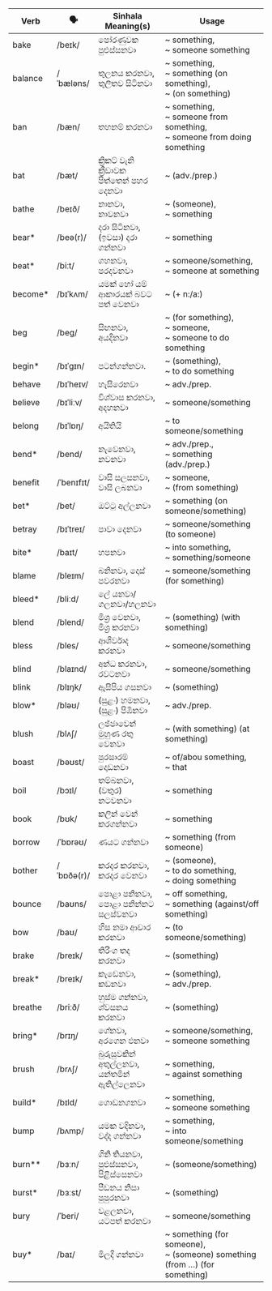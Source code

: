 | Verb     | 🗣️          | Sinhala Meaning(s)          | Usage                             |
| -------- | ---------- | --------------------------- | --------------------------------------------- |
| bake     | /beɪk/     | පෝරණුවක පුළුස්සනවා                | ~ something,<br>~ someone something                               |
| balance  | /ˈbæləns/  | තුලනය කරනවා, තුලිතව සිටිනවා        | ~ something,<br>~ something (on something),<br>~ (on something)             |
| ban      | /bæn/      | තහනම් කරනවා                   | ~ something,<br>~ someone from something,<br>~ someone from doing something     |
| bat      | /bæt/      | ක්‍රිකට් වැනි ක්‍රීඩාවක පිත්තෙන් පහර දෙනවා  | ~ (adv./prep.)                                |
| bathe    | /beɪð/     | නානවා, නාවනවා                   | ~ (someone),<br>~ something                                 |
| bear\*   | /beə(r)/   | දරා සිටිනවා, (ඉවසා) දරා ගන්නවා      | ~ something                                         |
| beat\*   | /biːt/     | ගහනවා, පරදවනවා                | ~ someone/something,<br>~ someone at something                         |
| become\* | /bɪˈkʌm/   | යමක් හෝ යම් ආකාරයක් බවට පත් වෙනවා   | ~ (+ n:/a:)                                   |
| beg      | /beɡ/      | සිඟනවා,<br>අයදිනවා              | ~ (for something),<br>~ someone,<br>~ someone to do something          |
| begin\*  | /bɪˈɡɪn/   | පටන්ගන්නවා.                    | ~ (something),<br>~ to do something                          |
| behave   | /bɪˈheɪv/  | හැසිරෙනවා                       | ~ adv./prep.                                  |
| believe  | /bɪˈliːv/  | විශ්වාස කරනවා, අදහනවා            | ~ someone/something                                      |
| belong   | /bɪˈlɒŋ/   | අයිතියි                        | ~ to someone/something                                   |
| bend\*   | /bend/     | නැවෙනවා,<br>නවනවා               | ~ adv./prep.,<br>~ something (adv./prep.)           |
| benefit  | /ˈbenɪfɪt/ | වාසි සලසනවා,<br>වාසි ලබනවා        | ~ someone,<br>~ (from something)                            |
| bet\*    | /bet/      | ඔට්ටු අල්ලනවා                   | ~ something (on someone/something)                             |
| betray   | /bɪˈtreɪ/  | පාවා දෙනවා                      | ~ someone/something (to someone)                              |
| bite\*   | /baɪt/     | හපනවා                        | ~ into something,<br>~ something/someone                          |
| blame    | /bleɪm/    | බනිනවා, දොස් පවරනවා              | ~ someone/something (for something)                            |
| bleed\*  | /bliːd/    | ලේ යනවා/ගලනවා/හලනවා             |                                               |
| blend    | /blend/    | මිශ්‍ර වෙනවා,<br>මිශ්‍ර කරනවා        | ~ (something) (with something)                            |
| bless    | /bles/     | ආශිර්වාද කරනවා                  | ~ someone/something                                      |
| blind    | /blaɪnd/   | අන්ධ කරනවා, රවටනවා             | ~ someone/something                                      |
| blink    | /blɪŋk/    | ඇසිපිය ගසනවා                   | ~ (something)                                       |
| blow\*   | /bləʊ/     | (සුළං) හමනවා,<br>(සුළං) පිඹිනවා     | ~ adv./prep.                                  |
| blush    | /blʌʃ/     | ලජ්ජාවෙන් මුහුණ රතු වෙනවා            | ~ (with something) (at something)                         |
| boast    | /bəʊst/    | පුරසාරම් දොඩනවා                  | ~ of/abou something,<br>~ that                         |
| boil     | /bɔɪl/     | තම්බනවා,<br>(වතුර) නටවනවා       | ~ something                                         |
| book     | /bʊk/      | කලින් වෙන් කරගන්නවා               | ~ something                                         |
| borrow   | /ˈbɒrəʊ/   | ණයට ගන්නවා                    | ~ something (from someone)                               |
| bother   | /ˈbɒðə(r)/ | කරදර කරනවා,<br>කරදර වෙනවා      | ~ (someone),<br>~ to do something,<br>~ doing something           |
| bounce   | /baʊns/    | පොළා පනිනවා, පොළා පනින්නට සලස්වනවා    | ~ off something,<br>~ something (against/off something)            |
| bow      | /baʊ/      | හිස නමා ආචාර කරනවා              | ~ (to someone/something)                                 |
| brake    | /breɪk/    | තිරිංග තද කරනවා                 | ~ (something)                                       |
| break\*  | /breɪk/    | කැඩෙනවා, කඩනවා                  | ~ (something),<br>~ adv./prep.                         |
| breathe  | /briːð/    | හුස්ම ගන්නවා, ශ්වසනය කරනවා        | ~ (something)                                       |
| bring\*  | /brɪŋ/     | ගේනවා,<br>අරගෙන එනවා            | ~ someone/something,<br>~ someone something                            |
| brush    | /brʌʃ/     | බුරුසුවකින් අතුල්ලනවා, යන්තමින් ඇතිල්ලෙනවා | ~ something,<br>~ against something                          |
| build\*  | /bɪld/     | ගොඩනගනවා                      | ~ something,<br>~ someone something                               |
| bump     | /bʌmp/     | යමක වදිනවා,<br>වද්ද ගන්නවා       | ~ something,<br>~ into someone/something                          |
| burn\*\* | /bɜːn/     | ගිනි තියනවා, පුළුස්සනවා, පිළිස්සෙනවා     | ~ (someone/something)                                    |
| burst\*  | /bɜːst/    | පීඩනය නිසා පුපුරනවා               | ~ (something)                                       |
| bury     | /ˈberi/    | වළලනවා,<br>යටපත් කරනවා         | ~ someone/something                                      |
| buy\*    | /baɪ/      | මිලදී ගන්නවා                    | ~ something (for someone),<br>~ (someone) something (from …) (for something) |